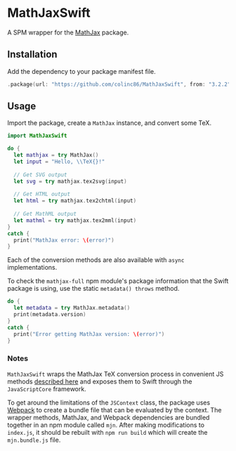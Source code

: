 # MathJaxSwift

A SPM wrapper for the [MathJax](https://github.com/mathjax/MathJax) package.

## Installation

Add the dependency to your package manifest file.

```swift
.package(url: "https://github.com/colinc86/MathJaxSwift", from: "3.2.2")
```

## Usage

Import the package, create a `MathJax` instance, and convert some TeX.

```swift
import MathJaxSwift

do {
  let mathjax = try MathJax()
  let input = "Hello, \\TeX{}!"
  
  // Get SVG output
  let svg = try mathjax.tex2svg(input)
  
  // Get HTML output
  let html = try mathjax.tex2chtml(input)
  
  // Get MathML output
  let mathml = try mathjax.tex2mml(input)
}
catch {
  print("MathJax error: \(error)")
}
```

Each of the conversion methods are also available with `async` implementations.

To check the `mathjax-full` npm module's package information that the Swift package is using, use the static `metadata() throws` method.

```swift
do {
  let metadata = try MathJax.metadata()
  print(metadata.version)
}
catch {
  print("Error getting MathJax version: \(error)") 
}
```

### Notes

`MathJaxSwift` wraps the MathJax TeX conversion process in convenient JS methods [described here](https://github.com/mathjax/MathJax-demos-node/tree/master/direct) and exposes them to Swift through the `JavaScriptCore` framework.

To get around the limitations of the `JSContext` class, the package uses [Webpack](https://webpack.js.org) to create a bundle file that can be evaluated by the context. The wrapper methods, MathJax, and Webpack dependencies are bundled together in an npm module called `mjn`. After making modifications to `index.js`, it should be rebuilt with `npm run build` which will create the `mjn.bundle.js` file.
